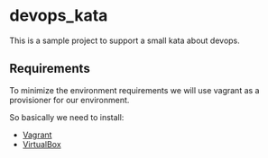 # devops_kata

This is a sample project to support a small kata about devops.

## Requirements

To minimize the environment requirements we will use vagrant as a provisioner for our environment. 

So basically we need to install:

* [Vagrant](https://www.vagrantup.com/downloads.html)
* [VirtualBox](https://www.virtualbox.org/wiki/Downloads)

